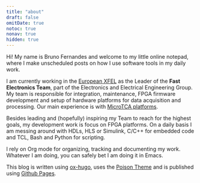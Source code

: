 ```yaml
---
title: "about"
draft: false
omitDate: true
notoc: true
nonav: true
hidden: true
---
```


Hi! My name is Bruno Fernandes and welcome to my little online notepad,
where I make unscheduled posts on how I use software tools in my daily
work.

I am currently working in the [European XFEL](https://www.xfel.eu/) as
the Leader of the **Fast Electronics Team**, part of the Electronics
and Electrical Engineering Group. My team is responsible for
integration, maintenance, FPGA firmware development and setup of hardware platforms
for data acquisition and processing. Our main experience is with [MicroTCA platforms](https://www.picmg.org/openstandards/microtca/). 

Besides leading and (hopefully) inspiring my Team to reach for the
highest goals, my development work is focus on FPGA platforms. On a
daily basis I am messing around with HDLs, HLS or Simulink, C/C++ for
embedded code and TCL, Bash and Python for scripting. 

I rely on Org mode for organizing, tracking and documenting my work.
Whatever I am doing, you can safely bet I am doing it in Emacs. 

This blog is written using [ox-hugo](https://ox-hugo.scripter.co/), uses the [Poison Theme](https://themes.gohugo.io/themes/poison/) and is published using [Github Pages](https://pages.github.com/).
